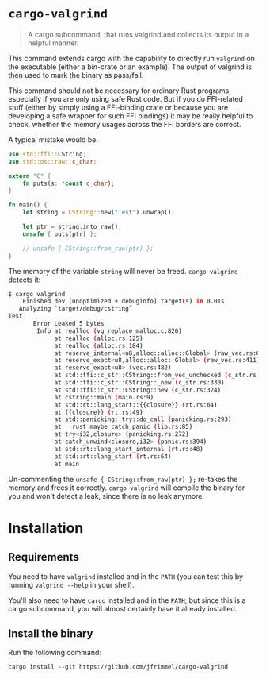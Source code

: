 # `cargo-valgrind`
> A cargo subcommand, that runs valgrind and collects its output in a helpful manner.

This command extends cargo with the capability to directly run `valgrind` on the executable (either a bin-crate or an example).
The output of valgrind is then used to mark the binary as pass/fail.

This command should not be necessary for ordinary Rust programs, especially if you are only using safe Rust code.
But if you do FFI-related stuff (either by simply using a FFI-binding crate or because you are developing a safe wrapper for such FFI bindings) it may be really helpful to check, whether the memory usages across the FFI borders are correct.

A typical mistake would be:
```rust
use std::ffi::CString;
use std::os::raw::c_char;

extern "C" {
    fn puts(s: *const c_char);
}

fn main() {
    let string = CString::new("Test").unwrap();

    let ptr = string.into_raw();
    unsafe { puts(ptr) };

    // unsafe { CString::from_raw(ptr) };
}
```
The memory of the variable `string` will never be freed.
`cargo valgrind` detects it:
```bash
$ cargo valgrind
    Finished dev [unoptimized + debuginfo] target(s) in 0.01s
   Analyzing `target/debug/cstring`
Test
       Error Leaked 5 bytes
        Info at realloc (vg_replace_malloc.c:826)
             at realloc (alloc.rs:125)
             at realloc (alloc.rs:184)
             at reserve_internal<u8,alloc::alloc::Global> (raw_vec.rs:666)
             at reserve_exact<u8,alloc::alloc::Global> (raw_vec.rs:411)
             at reserve_exact<u8> (vec.rs:482)
             at std::ffi::c_str::CString::from_vec_unchecked (c_str.rs:355)
             at std::ffi::c_str::CString::_new (c_str.rs:330)
             at std::ffi::c_str::CString::new (c_str.rs:324)
             at cstring::main (main.rs:9)
             at std::rt::lang_start::{{closure}} (rt.rs:64)
             at {{closure}} (rt.rs:49)
             at std::panicking::try::do_call (panicking.rs:293)
             at __rust_maybe_catch_panic (lib.rs:85)
             at try<i32,closure> (panicking.rs:272)
             at catch_unwind<closure,i32> (panic.rs:394)
             at std::rt::lang_start_internal (rt.rs:48)
             at std::rt::lang_start (rt.rs:64)
             at main
```
Un-commenting the `unsafe { CString::from_raw(ptr) };` re-takes the memory and frees it correctly.
`cargo valgrind` will compile the binary for you and won't detect a leak, since there is no leak anymore.

# Installation
## Requirements
You need to have `valgrind` installed and in the `PATH` (you can test this by running `valgrind --help` in your shell).

You'll also need to have `cargo` installed and in the `PATH`, but since this is a cargo subcommand, you will almost certainly have it already installed.

## Install the binary
Run the following command:
```
cargo install --git https://github.com/jfrimmel/cargo-valgrind
```
